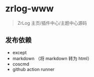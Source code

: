 # zrlog-www

> ZrLog 主页/插件中心/主题中心源码

## 发布依赖

- except
- markdown （将 markdown 转为 html）
- coscmd
- github action runner
 